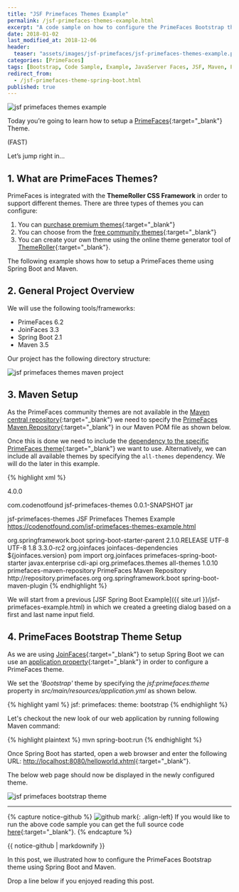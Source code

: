 ```yaml
---
title: "JSF Primefaces Themes Example"
permalink: /jsf-primefaces-themes-example.html
excerpt: "A code sample on how to configure the PrimeFaces Bootstrap theme using Spring Boot."
date: 2018-01-02
last_modified_at: 2018-12-06
header:
  teaser: "assets/images/jsf-primefaces/jsf-primefaces-themes-example.png"
categories: [PrimeFaces]
tags: [Bootstrap, Code Sample, Example, JavaServer Faces, JSF, Maven, PrimeFaces, Spring Boot, Theme, PrimeFaces Theme]
redirect_from:
  - /jsf-primefaces-theme-spring-boot.html
published: true
---
```


<img src="{{ site.url }}/assets/images/jsf-primefaces/jsf-primefaces-themes-example.png" alt="jsf primefaces themes example" class="align-right title-image">

Today you’re going to learn how to setup a [PrimeFaces](https://www.primefaces.org/){:target="_blank"} Theme.

(FAST)

Let’s jump right in…

## 1. What are PrimeFaces Themes?

PrimeFaces is integrated with the **ThemeRoller CSS Framework** in order to support different themes. There are three types of themes you can configure:

1. You can [purchase premium themes](https://www.primefaces.org/themes/){:target="_blank"}
2. You can choose from the [free community themes](https://www.primefaces.org/themes/){:target="_blank"}
3. You can create your own theme using the online theme generator tool of [ThemeRoller](http://jqueryui.com/themeroller/){:target="_blank"}.

The following example shows how to setup a PrimeFaces theme using Spring Boot and Maven.

## 2. General Project Overview

We will use the following tools/frameworks:
* PrimeFaces 6.2
* JoinFaces 3.3
* Spring Boot 2.1
* Maven 3.5

Our project has the following directory structure:

<img src="{{ site.url }}/assets/images/jsf-primefaces/jsf-primefaces-themes-maven-project.png" alt="jsf primefaces themes maven project">

## 3. Maven Setup

As the PrimeFaces community themes are not available in the [Maven central repository](http://repo1.maven.org/){:target="_blank"} we need to specify the [PrimeFaces Maven Repository](http://repository.primefaces.org){:target="_blank"} in our Maven POM file as shown below.

Once this is done we need to include the [dependency to the specific PrimeFaces theme](https://repository.primefaces.org/org/primefaces/themes/){:target="_blank"} we want to use. Alternatively, we can include all available themes by specifying the `all-themes` dependency. We will do the later in this example.

{% highlight xml %}
<?xml version="1.0" encoding="UTF-8"?>
<project xmlns="http://maven.apache.org/POM/4.0.0" xmlns:xsi="http://www.w3.org/2001/XMLSchema-instance"
  xsi:schemaLocation="http://maven.apache.org/POM/4.0.0 http://maven.apache.org/xsd/maven-4.0.0.xsd">
  <modelVersion>4.0.0</modelVersion>

  <groupId>com.codenotfound</groupId>
  <artifactId>jsf-primefaces-themes</artifactId>
  <version>0.0.1-SNAPSHOT</version>
  <packaging>jar</packaging>

  <name>jsf-primefaces-themes</name>
  <description>JSF Primefaces Themes Example</description>
  <url>https://codenotfound.com/jsf-primefaces-themes-example.html</url>

  <parent>
    <groupId>org.springframework.boot</groupId>
    <artifactId>spring-boot-starter-parent</artifactId>
    <version>2.1.0.RELEASE</version>
    <relativePath /> <!-- lookup parent from repository -->
  </parent>

  <properties>
    <project.build.sourceEncoding>UTF-8</project.build.sourceEncoding>
    <project.reporting.outputEncoding>UTF-8</project.reporting.outputEncoding>
    <java.version>1.8</java.version>
    <joinfaces.version>3.3.0-rc2</joinfaces.version>
  </properties>

  <dependencyManagement>
    <dependencies>
      <dependency>
        <groupId>org.joinfaces</groupId>
        <artifactId>joinfaces-dependencies</artifactId>
        <version>${joinfaces.version}</version>
        <type>pom</type>
        <scope>import</scope>
      </dependency>
    </dependencies>
  </dependencyManagement>

  <dependencies>
    <dependency>
      <groupId>org.joinfaces</groupId>
      <artifactId>primefaces-spring-boot-starter</artifactId>
    </dependency>
    <dependency>
      <groupId>javax.enterprise</groupId>
      <artifactId>cdi-api</artifactId>
    </dependency>
    <dependency>
      <groupId>org.primefaces.themes</groupId>
      <artifactId>all-themes</artifactId>
      <version>1.0.10</version>
    </dependency>
  </dependencies>

  <repositories>
    <repository>
      <id>primefaces-maven-repository</id>
      <name>PrimeFaces Maven Repository</name>
      <url>http://repository.primefaces.org</url>
    </repository>
  </repositories>

  <build>
    <plugins>
      <plugin>
        <groupId>org.springframework.boot</groupId>
        <artifactId>spring-boot-maven-plugin</artifactId>
      </plugin>
    </plugins>
  </build>
</project>
{% endhighlight %}

We will start from a previous [JSF Spring Boot Example]({{ site.url }}/jsf-primefaces-example.html) in which we created a greeting dialog based on a first and last name input field.

## 4. PrimeFaces Bootstrap Theme Setup

As we are using [JoinFaces](https://github.com/joinfaces/joinfaces#joinfaces){:target="_blank"} to setup Spring Boot we can use an [application property](https://github.com/joinfaces/joinfaces#jsf-properties-configuration-via-applicationproperties-or-applicationyml){:target="_blank"} in order to configure a PrimeFaces theme.

We set the <var>'Bootstrap'</var> theme by specifying the <var>jsf:primefaces:theme</var> property in <var>src/main/resources/application.yml</var> as shown below.

{% highlight yaml %}
jsf:
  primefaces:
    theme: bootstrap
{% endhighlight %}

Let's checkout the new look of our web application by running following Maven command:

{% highlight plaintext %}
mvn spring-boot:run
{% endhighlight %}

Once Spring Boot has started, open a web browser and enter the following URL: [http://localhost:8080/helloworld.xhtml](http://localhost:8080/helloworld.xhtml){:target="_blank"}.

The below web page should now be displayed in the newly configured theme.

<img src="{{ site.url }}/assets/images/jsf-primefaces/jsf-primefaces-bootstrap-theme.png" alt="jsf primefaces bootstrap theme">

---

{% capture notice-github %}
![github mark](/assets/images/logos/github-mark.png){: .align-left}
If you would like to run the above code sample you can get the full source code [here](https://github.com/code-not-found/jsf-primefaces/tree/master/jsf-primefaces-themes){:target="_blank"}.
{% endcapture %}
<div class="notice--info">{{ notice-github | markdownify }}</div>

In this post, we illustrated how to configure the PrimeFaces Bootstrap theme using Spring Boot and Maven.

Drop a line below if you enjoyed reading this post.
